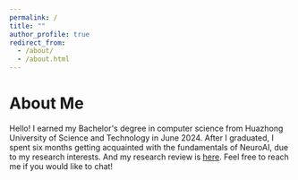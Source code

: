 ```yaml
---
permalink: /
title: ""
author_profile: true
redirect_from: 
  - /about/
  - /about.html
---
```


# About Me
Hello! I earned my Bachelor's degree in computer science from Huazhong University of Science and Technology in June 2024. After I graduated, I spent six months getting acquainted with the fundamentals of NeuroAI, due to my research interests. And my research review is [here](https://xinquanluo.github.io/posts/2024/12/research-review/). Feel free to reach me if you would like to chat!
